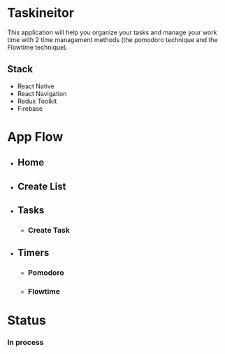 # Taskineitor
This application will help you organize your tasks and manage your work time with 2 time management methods (the pomodoro technique and the Flowtime technique).

## Stack 
- React Native
- React Navigation
- Redux Toolkit
- Firebase

# App Flow

- ## Home

- ## Create List

- ## Tasks 
    - ### Create Task

- ## Timers
    - ### Pomodoro
    - ### Flowtime
# Status
### In process
